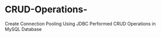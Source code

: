 # CRUD-Operations-
Create Connection Pooling Using JDBC Performed CRUD Operations in MySQL Database   
